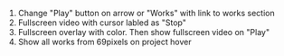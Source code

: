 1. Change "Play" button on arrow or "Works" with link to works section
2. Fullscreen video with cursor labled as "Stop"
3. Fullscreen overlay with color. Then show fullscreen video on "Play"
4. Show all works from 69pixels on project hover